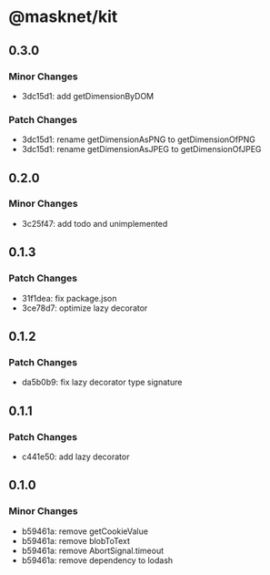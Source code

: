 # @masknet/kit

## 0.3.0

### Minor Changes

- 3dc15d1: add getDimensionByDOM

### Patch Changes

- 3dc15d1: rename getDimensionAsPNG to getDimensionOfPNG
- 3dc15d1: rename getDimensionAsJPEG to getDimensionOfJPEG

## 0.2.0

### Minor Changes

- 3c25f47: add todo and unimplemented

## 0.1.3

### Patch Changes

- 31f1dea: fix package.json
- 3ce78d7: optimize lazy decorator

## 0.1.2

### Patch Changes

- da5b0b9: fix lazy decorator type signature

## 0.1.1

### Patch Changes

- c441e50: add lazy decorator

## 0.1.0

### Minor Changes

- b59461a: remove getCookieValue
- b59461a: remove blobToText
- b59461a: remove AbortSignal.timeout
- b59461a: remove dependency to lodash

